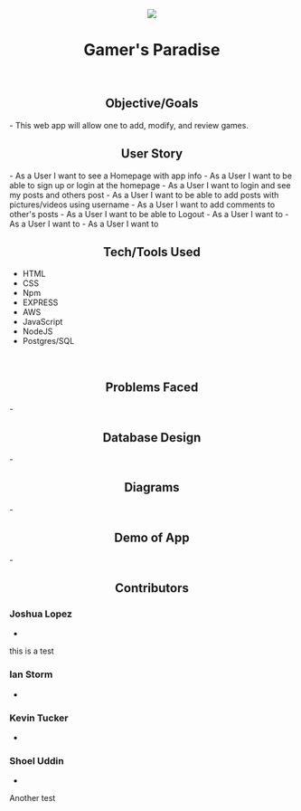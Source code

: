 <p align="center"><tb><img  src="https://visitor-badge.glitch.me/badge?page_id=shoel-uddin.Gamers_Paradise"/></tb></p>

<h1 align="center"> Gamer's Paradise </h1>
<br>

<h2 align="center"> Objective/Goals </h2>
- This web app will allow one to add, modify, and review games.

<br>
<h2 align="center"> User Story </h2> 
- As a User I want to see a Homepage with app info
- As a User I want to be able to sign up or login at the homepage
- As a User I want to login and see my posts and others post
- As a User I want to be able to add posts with pictures/videos using username 
- As a User I want to add comments to other's posts
- As a User I want to be able to Logout
- As a User I want to 
- As a User I want to 
- As a User I want to 

<br>
<h2 align="center"> Tech/Tools Used </h2>

- HTML
- CSS
- Npm
- EXPRESS
- AWS
- JavaScript
- NodeJS
- Postgres/SQL

<br>
<h2 align="center"> Problems Faced </h2> 
-

<br>
<h2 align="center"> Database Design </h2>
-

<br>
<h2 align="center"> Diagrams  </h2>
-

<br>
<h2 align="center"> Demo of App </h2>
-

<br>
<h2 align="center"> Contributors </h2>

### Joshua Lopez
- 
this is a test
### Ian Storm
- 

### Kevin Tucker
-

### Shoel Uddin
- 
Another test 
